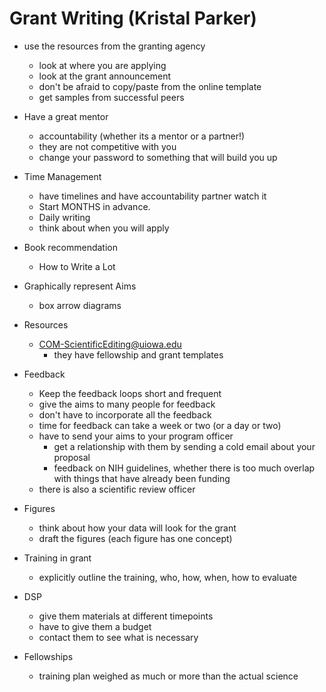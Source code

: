 # Grant Writing (Kristal Parker)

- use the resources from the granting agency
  - look at where you are applying
  - look at the grant announcement
  - don't be afraid to copy/paste from the online template
  - get samples from successful peers

- Have a great mentor
  - accountability (whether its a mentor or a partner!)
  - they are not competitive with you
  - change your password to something that will build you up

- Time Management
  - have timelines and have accountability partner watch it
  - Start MONTHS in advance.
  - Daily writing
  - think about when you will apply

- Book recommendation
  - How to Write a Lot

- Graphically represent Aims
  - box arrow diagrams

- Resources
  - COM-ScientificEditing@uiowa.edu
    - they have fellowship and grant templates

- Feedback
  - Keep the feedback loops short and frequent
  - give the aims to many people for feedback
  - don't have to incorporate all the feedback
  - time for feedback can take a week or two (or a day or two)
  - have to send your aims to your program officer
    - get a relationship with them by sending a cold email about your proposal
    - feedback on NIH guidelines, whether there is too much overlap with things
      that have already been funding
  - there is also a scientific review officer

- Figures
  - think about how your data will look for the grant
  - draft the figures (each figure has one concept)

- Training in grant
  - explicitly outline the training, who, how, when, how to evaluate

- DSP
  - give them materials at different timepoints
  - have to give them a budget
  - contact them to see what is necessary

- Fellowships
  - training plan weighed as much or more than the actual science
